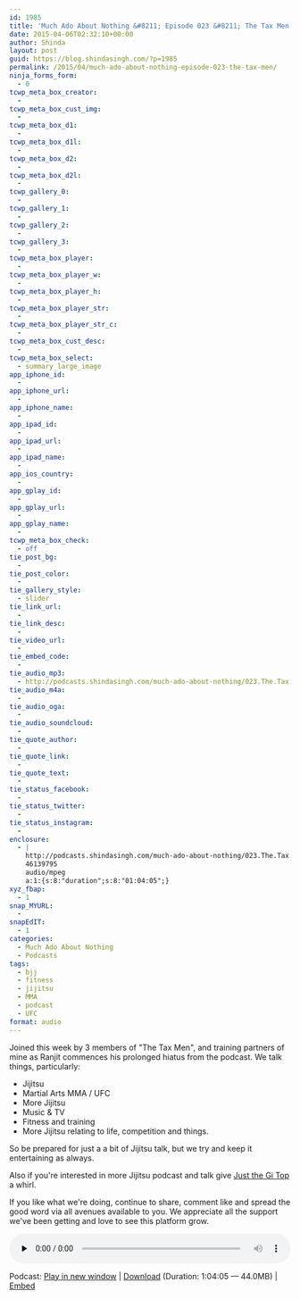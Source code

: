 ```yaml
---
id: 1985
title: 'Much Ado About Nothing &#8211; Episode 023 &#8211; The Tax Men'
date: 2015-04-06T02:32:10+00:00
author: Shinda
layout: post
guid: https://blog.shindasingh.com/?p=1985
permalink: /2015/04/much-ado-about-nothing-episode-023-the-tax-men/
ninja_forms_form:
  - 0
tcwp_meta_box_creator:
  - 
tcwp_meta_box_cust_img:
  - 
tcwp_meta_box_d1:
  - 
tcwp_meta_box_d1l:
  - 
tcwp_meta_box_d2:
  - 
tcwp_meta_box_d2l:
  - 
tcwp_gallery_0:
  - 
tcwp_gallery_1:
  - 
tcwp_gallery_2:
  - 
tcwp_gallery_3:
  - 
tcwp_meta_box_player:
  - 
tcwp_meta_box_player_w:
  - 
tcwp_meta_box_player_h:
  - 
tcwp_meta_box_player_str:
  - 
tcwp_meta_box_player_str_c:
  - 
tcwp_meta_box_cust_desc:
  - 
tcwp_meta_box_select:
  - summary_large_image
app_iphone_id:
  - 
app_iphone_url:
  - 
app_iphone_name:
  - 
app_ipad_id:
  - 
app_ipad_url:
  - 
app_ipad_name:
  - 
app_ios_country:
  - 
app_gplay_id:
  - 
app_gplay_url:
  - 
app_gplay_name:
  - 
tcwp_meta_box_check:
  - off
tie_post_bg:
  - 
tie_post_color:
  - 
tie_gallery_style:
  - slider
tie_link_url:
  - 
tie_link_desc:
  - 
tie_video_url:
  - 
tie_embed_code:
  - 
tie_audio_mp3:
  - http://podcasts.shindasingh.com/much-ado-about-nothing/023.The.Tax.Men.mp3
tie_audio_m4a:
  - 
tie_audio_oga:
  - 
tie_audio_soundcloud:
  - 
tie_quote_author:
  - 
tie_quote_link:
  - 
tie_quote_text:
  - 
tie_status_facebook:
  - 
tie_status_twitter:
  - 
tie_status_instagram:
  - 
enclosure:
  - |
    http://podcasts.shindasingh.com/much-ado-about-nothing/023.The.Tax.Men.mp3
    46139795
    audio/mpeg
    a:1:{s:8:"duration";s:8:"01:04:05";}
xyz_fbap:
  - 1
snap_MYURL:
  - 
snapEdIT:
  - 1
categories:
  - Much Ado About Nothing
  - Podcasts
tags:
  - bjj
  - fitness
  - jijitsu
  - MMA
  - podcast
  - UFC
format: audio
---
```

Joined this week by 3 members of "The Tax Men", and training partners of mine as Ranjit commences his prolonged hiatus from the podcast. We talk things, particularly:

  * Jijitsu
  * Martial Arts MMA / UFC
  * More Jijitsu
  * Music & TV
  * Fitness and training
  * More Jijitsu relating to life, competition and things.

So be prepared for just a a bit of Jijitsu talk, but we try and keep it entertaining as always.

Also if you're interested in more Jijitsu podcast and talk give [Just the Gi Top](http://justthegitop.com/) a whirl.

If you like what we're doing, continue to share, comment like and spread the good word via all avenues available to you. We appreciate all the support we've been getting and love to see this platform grow.

<div class="powerpress_player" id="powerpress_player_5653">
  <audio class="wp-audio-shortcode" id="audio-1985-25" preload="none" style="width: 100%;" controls="controls"><source type="audio/mpeg" src="http://podcasts.shindasingh.com/much-ado-about-nothing/023.The.Tax.Men.mp3?_=25" /></audio>
</div>

<p class="powerpress_links powerpress_links_mp3">
  Podcast: <a href="http://podcasts.shindasingh.com/much-ado-about-nothing/023.The.Tax.Men.mp3" class="powerpress_link_pinw" target="_blank" title="Play in new window" onclick="return powerpress_pinw('http://blog.shindasingh.com/?powerpress_pinw=1985-podcast');" rel="nofollow">Play in new window</a> | <a href="http://podcasts.shindasingh.com/much-ado-about-nothing/023.The.Tax.Men.mp3" class="powerpress_link_d" title="Download" rel="nofollow" download="023.The.Tax.Men.mp3">Download</a> (Duration: 1:04:05 &#8212; 44.0MB) | <a href="#" class="powerpress_link_e" title="Embed" onclick="return powerpress_show_embed('1985-podcast');" rel="nofollow">Embed</a>
</p>

<p class="powerpress_embed_box" id="powerpress_embed_1985-podcast" style="display: none;">
  <input id="powerpress_embed_1985-podcast_t" type="text" value="<iframe width=&quot;320&quot; height=&quot;30&quot; src=&quot;http://blog.shindasingh.com/?powerpress_embed=1985-podcast&amp;powerpress_player=mediaelement-audio&quot; frameborder=&quot;0&quot; scrolling=&quot;no&quot;></iframe>" onclick="javascript: this.select();" onfocus="javascript: this.select();" style="width: 70%;" readOnly />
</p>

<!--powerpress_player-->